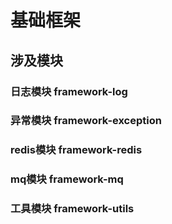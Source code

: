 # 基础框架
## 涉及模块
### 日志模块 framework-log
### 异常模块 framework-exception
### redis模块 framework-redis
### mq模块 framework-mq
### 工具模块 framework-utils